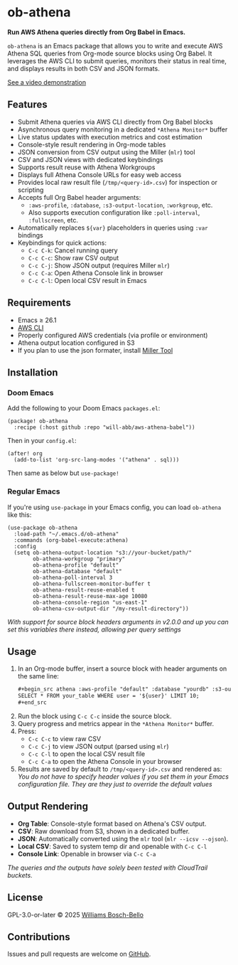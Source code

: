 # ob-athena

**Run AWS Athena queries directly from Org Babel in Emacs.**

`ob-athena` is an Emacs package that allows you to write and execute AWS Athena SQL queries from Org-mode source blocks using Org Babel. It leverages the AWS CLI to submit queries, monitors their status in real time, and displays results in both CSV and JSON formats.

[See a video demonstration](https://youtu.be/2VoVpH3ceG0)

## Features

- Submit Athena queries via AWS CLI directly from Org Babel blocks
- Asynchronous query monitoring in a dedicated `*Athena Monitor*` buffer
- Live status updates with execution metrics and cost estimation
- Console-style result rendering in Org-mode tables
- JSON conversion from CSV output using the Miller (`mlr`) tool
- CSV and JSON views with dedicated keybindings
- Supports result reuse with Athena Workgroups
- Displays full Athena Console URLs for easy web access
- Provides local raw result file (`/tmp/<query-id>.csv`) for inspection or scripting
- Accepts full Org Babel header arguments:
  - `:aws-profile`, `:database`, `:s3-output-location`, `:workgroup`, etc.
  - Also supports execution configuration like `:poll-interval`, `:fullscreen`, etc.
- Automatically replaces `${var}` placeholders in queries using `:var` bindings
- Keybindings for quick actions:
  - `C-c C-k`: Cancel running query
  - `C-c C-c`: Show raw CSV output
  - `C-c C-j`: Show JSON output (requires Miller `mlr`)
  - `C-c C-a`: Open Athena Console link in browser
  - `C-c C-l`: Open local CSV result in Emacs

## Requirements

- Emacs ≥ 26.1
- [AWS CLI](https://docs.aws.amazon.com/cli/latest/userguide/install-cliv2.html)
- Properly configured AWS credentials (via profile or environment)
- Athena output location configured in S3
- If you plan to use the json formater, install [Miller Tool](https://github.com/johnkerl/miller)

## Installation

### Doom Emacs

Add the following to your Doom Emacs `packages.el`:

```emacs-lisp
(package! ob-athena
  :recipe (:host github :repo "will-abb/aws-athena-babel"))
```

Then in your `config.el`:

```emacs-lisp
(after! org
  (add-to-list 'org-src-lang-modes '("athena" . sql)))
```

Then same as below but `use-package!`

### Regular Emacs

If you're using `use-package` in your Emacs config, you can load `ob-athena` like this:

```emacs-lisp
(use-package ob-athena
  :load-path "~/.emacs.d/ob-athena"
  :commands (org-babel-execute:athena)
  :config
  (setq ob-athena-output-location "s3://your-bucket/path/"
        ob-athena-workgroup "primary"
        ob-athena-profile "default"
        ob-athena-database "default"
        ob-athena-poll-interval 3
        ob-athena-fullscreen-monitor-buffer t
        ob-athena-result-reuse-enabled t
        ob-athena-result-reuse-max-age 10080
        ob-athena-console-region "us-east-1"
        ob-athena-csv-output-dir "/my-result-directory"))
```

*With support for source block headers arguments in v2.0.0 and up you can set this variables there instead, allowing per query settings*
## Usage

1. In an Org-mode buffer, insert a source block with header arguments on the same line:
   ```org
   #+begin_src athena :aws-profile "default" :database "yourdb" :s3-output-location "s3://your-bucket/path/" :workgroup "primary" :poll-interval 3 :fullscreen t :result-reuse-enabled t :result-reuse-max-age 10080 :console-region "us-east-1" :var user="john.doe@example.com"
   SELECT * FROM your_table WHERE user = '${user}' LIMIT 10;
   #+end_src
   ```
2. Run the block using `C-c C-c` inside the source block.
3. Query progress and metrics appear in the `*Athena Monitor*` buffer.
4. Press:
   * `C-c C-c` to view raw CSV
   * `C-c C-j` to view JSON output (parsed using `mlr`)
   * `C-c C-l` to open the local CSV result file
   * `C-c C-a` to open the Athena Console in your browser
5. Results are saved by default to `/tmp/<query-id>.csv` and rendered as:
*You do not have to specify header values if you set them in your Emacs configuration file. They are they just to override the default values*
## Output Rendering

- **Org Table**: Console-style format based on Athena's CSV output.
- **CSV**: Raw download from S3, shown in a dedicated buffer.
- **JSON**: Automatically converted using the `mlr` tool (`mlr --icsv --ojson`).
- **Local CSV**: Saved to system temp dir and openable with `C-c C-l`
- **Console Link**: Openable in browser via `C-c C-a`

*The queries and the outputs have solely been tested with CloudTrail buckets.*

## License

GPL-3.0-or-later © 2025 [Williams Bosch-Bello](mailto:williamsbosch@gmail.com)

## Contributions

Issues and pull requests are welcome on [GitHub](https://github.com/will-abb/aws-athena-babel).
